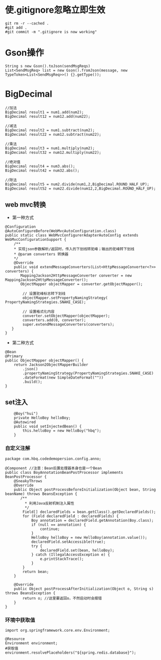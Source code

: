 # 使.gitignore忽略立即生效

```
git rm -r --cached .
#git add .
#git commit -m ".gitignore is now working"
```

# Gson操作

```
String s new Gson().toJson(sendMsgReqs)
List<SendMsgReq> list = new Gson().fromJson(message, new TypeToken<List<SendMsgReq>>() {}.getType());
```

# BigDecimal

    //加法
    BigDecimal result1 = num1.add(num2);
    BigDecimal result12 = num12.add(num22);
    
    //减法
    BigDecimal result2 = num1.subtract(num2);
    BigDecimal result22 = num12.subtract(num22);
    
    //乘法
    BigDecimal result3 = num1.multiply(num2);
    BigDecimal result32 = num12.multiply(num22);
    
    //绝对值
    BigDecimal result4 = num3.abs();
    BigDecimal result42 = num32.abs();
    
    //除法
    BigDecimal result5 = num2.divide(num1,2,BigDecimal.ROUND_HALF_UP);
    BigDecimal result52 = num22.divide(num12,2,BigDecimal.ROUND_HALF_UP);

## web mvc转换

+ 第一种方式

```
@Configuration
@AutoConfigureBefore(WebMvcAutoConfiguration.class)
public static class WebMvcConfigurerAdapterAutoConfig extends WebMvcConfigurationSupport {
	/**
    * 实现json参数解析/返回时，传入的下划线转驼峰；输出的驼峰转下划线
    * @param converters 转换器
    */
    @Override
    public void extendMessageConverters(List<HttpMessageConverter<?>> converters) {
       MappingJackson2HttpMessageConverter converter = new MappingJackson2HttpMessageConverter();
       ObjectMapper objectMapper = converter.getObjectMapper();

        // 设置驼峰标志转下划线
        objectMapper.setPropertyNamingStrategy( PropertyNamingStrategies.SNAKE_CASE);

        // 设置格式化内容
        converter.setObjectMapper(objectMapper);
        converters.add(0, converter);
        super.extendMessageConverters(converters);
   }
}
```

+ 第二种方式

```
@Bean
@Primary
public ObjectMapper objectMapper() {
    return Jackson2ObjectMapperBuilder
        .json()
        .propertyNamingStrategy(PropertyNamingStrategies.SNAKE_CASE)
        .dateFormat(new SimpleDateFormat(""))
        .build();
}
```

## set注入

```
    @Boy("hui")
    private HelloBoy helloBoy;
    @Autowired
    public void setInjectedBean() {
        this.helloBoy = new HelloBoy("hbq");
    }
```

### 自定义注解

```
package com.hbq.codedemopersion.config.anno;

@Component //注意：Bean后置处理器本身也是一个Bean
public class BoyAnnotationBeanPostProcessor implements BeanPostProcessor {
    @SneakyThrows
    @Override
    public Object postProcessBeforeInitialization(Object bean, String beanName) throws BeansException {
       /**
         * 利用Java反射机制注入属性
         */
        Field[] declaredFields = bean.getClass().getDeclaredFields();
        for (Field declaredField : declaredFields) {
            Boy annotation = declaredField.getAnnotation(Boy.class);
            if (null == annotation) {
                continue;
            }
            HelloBoy helloBoy = new HelloBoy(annotation.value());
            declaredField.setAccessible(true);
            try {
                declaredField.set(bean, helloBoy);
            } catch (IllegalAccessException e) {
                e.printStackTrace();
            }
        }
        return bean;
    }

    @Override
    public Object postProcessAfterInitialization(Object o, String s) throws BeansException {
        return o; //这里要返回o，不然启动时会报错
    }
}
```

### 环境中获取值

```
import org.springframework.core.env.Environment;

@Resource
Environment environment;
#获取值
environment.resolvePlaceholders("${spring.redis.database}");
```

